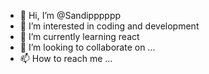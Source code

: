 - 👋 Hi, I’m @Sandipppppp
- 👀 I’m interested in coding and development 
- 🌱 I’m currently learning react
- 💞️ I’m looking to collaborate on ...
- 📫 How to reach me ...

<!---
Sandipppppp/Sandipppppp is a ✨ special ✨ repository because its `README.md` (this file) appears on your GitHub profile.
You can click the Preview link to take a look at your changes.
--->
